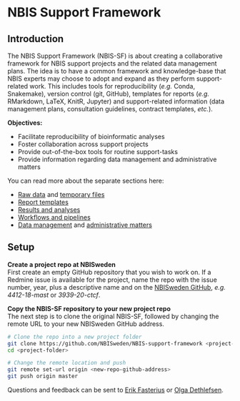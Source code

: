 # NBIS Support Framework

## Introduction

The NBIS Support Framework (NBIS-SF) is about creating a collaborative
framework for NBIS support projects and the related data management plans. The
idea is to have a common framework and knowledge-base that NBIS experts may
choose to adopt and expand as they perform support-related work. This includes
tools for reproducibility (*e.g.* Conda, Snakemake), version control (git,
GitHub), templates for reports (*e.g.* RMarkdown, LaTeX, KnitR, Jupyter) and
support-related information (data management plans, consultation guidelines,
contract templates, *etc.*).

**Objectives:**
 * Facilitate reproducibility of bioinformatic analyses
 * Foster collaboration across support projects
 * Provide out-of-the-box tools for routine support-tasks
 * Provide information regarding data management and administrative matters

You can read more about the separate sections here:
 * [Raw data][sf-data] and [temporary files][sf-scratch]
 * [Report templates][sf-report]
 * [Results and analyses][sf-results]
 * [Workflows and pipelines][sf-pipelines]
 * [Data management][sf-dmp] and [administrative matters][sf-admin]

## Setup

**Create a project repo at NBISweden** \
First create an empty GitHub repository that you wish to work on. If a Redmine
issue is available for the project, name the repo with the issue number, year,
plus a descriptive name and on the [NBISweden GitHub][nbissweden], *e.g.*
*4412-18-mast* or *3939-20-ctcf*.

**Copy the NBIS-SF repository to your new project repo** \
The next step is to clone the original NBIS-SF, followed by changing the remote
URL to your new NBISweden GitHub address.

```bash
# Clone the repo into a new project folder
git clone https://github.com/NBISweden/NBIS-support-framework <project-folder>
cd <project-folder>

# Change the remote location and push
git remote set-url origin <new-repo-github-address>
git push origin master
```

Questions and feedback can be sent to
[Erik Fasterius](mailto:erik.fasterius@nbis.se?subject=[NBIS-SF]) or
[Olga Dethlefsen](mailto:olga.dethlefsen@nbis.se?subject=[NBIS-SF]).

[nbissweden]: https://github.com/NBISweden
[sf-admin]: https://github.com/NBISweden/NBIS-support-framework/tree/master/admin
[sf-data]: https://github.com/NBISweden/NBIS-support-framework/tree/master/data
[sf-dmp]: https://github.com/NBISweden/NBIS-support-framework/tree/master/doc/data-management
[sf-pipelines]: https://github.com/NBISweden/NBIS-support-framework/tree/master/pipelines
[sf-report]: https://github.com/NBISweden/NBIS-support-framework/tree/master/reports
[sf-results]: https://github.com/NBISweden/NBIS-support-framework/tree/master/results
[sf-scratch]: https://github.com/NBISweden/NBIS-support-framework/tree/master/scratch
